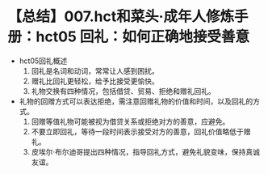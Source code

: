 # 【总结】007.hct和菜头·成年人修炼手册：hct05 回礼：如何正确地接受善意

-   hct05回礼概述
    1.  回礼是名词和动词，常常让人感到困扰。
    2.  赠礼比回礼更轻松，给予比接受更愉快。
    3.  礼物交换有四种情况，包括借贷、贸易、拒绝和赠礼回礼。
-   礼物的回赠方式可以表达拒绝，需注意回赠礼物的价值和时间，以及回礼的方式。
    1.  回赠等值礼物可能被视为借贷关系或拒绝对方的善意，应避免。
    2.  不要立即回礼，等待一段时间表示接受对方的善意，回礼价值略低于赠礼。
    3.  皮埃尔·布尔迪哥提出四种情况，指导回礼方式，避免礼貌变味，保持真诚友谊。